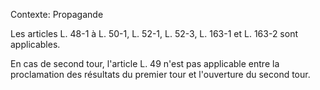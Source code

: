 Contexte: Propagande

Les articles L. 48-1 à L. 50-1, L. 52-1, L. 52-3, L. 163-1 et L. 163-2 sont applicables.

En cas de second tour, l'article L. 49 n'est pas applicable entre la proclamation des résultats du premier tour et l'ouverture du second tour.